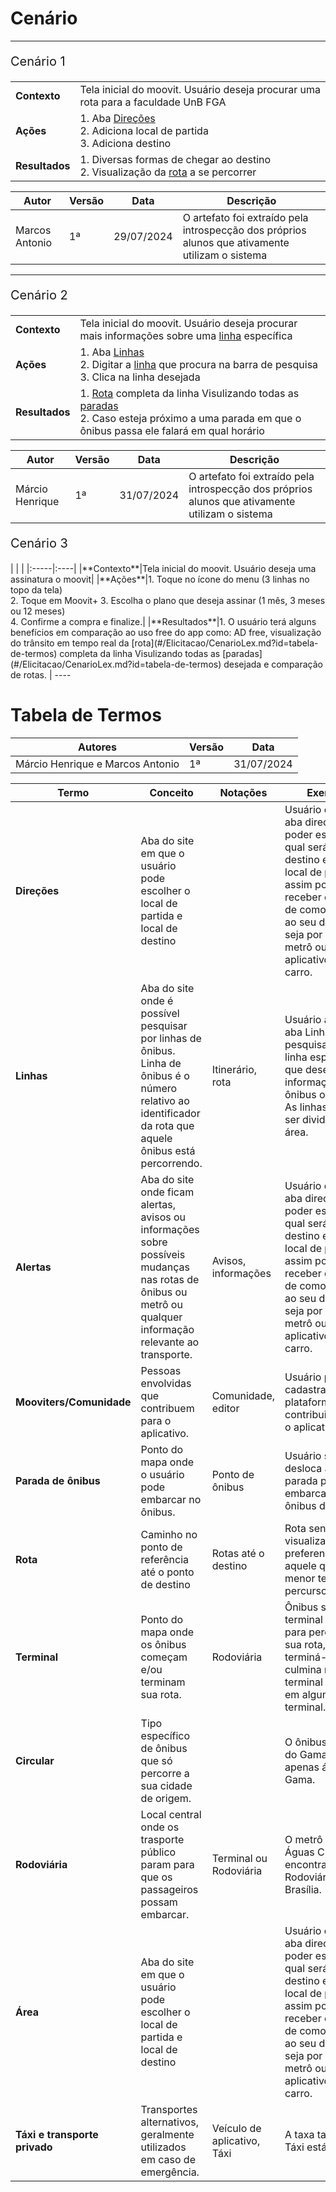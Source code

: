 # Cenário

---
<p style="font-size:20px;">Cenário 1</p>



| |  |  
|:-----|:----|
|**Contexto**|Tela inicial do moovit. Usuário deseja procurar uma rota para a faculdade UnB FGA|
|**Ações**|1. Aba [Direções](#/Elicitacao/CenarioLex.md?id=tabela-de-termos) <br> 2. Adiciona local de partida<br> 3. Adiciona destino|
|**Resultados**|1. Diversas formas de chegar ao destino <br> 2. Visualização da [rota](#/Elicitacao/CenarioLex.md?id=tabela-de-termos) a se percorrer|

|Autor  | Versão          |Data| Descrição |
|-------|-----------------|----|---------- |
|Marcos Antonio| 1ª   |29/07/2024|O artefato foi extraído pela introspecção dos próprios alunos que ativamente utilizam o sistema|

---

<p style="font-size:20px;">Cenário 2</p>



| |  |   
|:-----|:----|
|**Contexto**|Tela inicial do moovit. Usuário deseja procurar mais informações sobre uma [linha](#/Elicitacao/CenarioLex.md?id=tabela-de-termos) específica|
|**Ações**|1. Aba [Linhas](#/Elicitacao/CenarioLex.md?id=tabela-de-termos) <br> 2. Digitar a [linha](#/Elicitacao/CenarioLex.md?id=tabela-de-termos) que procura na barra de pesquisa<br> 3. Clica na linha desejada|
|**Resultados**|1. [Rota](#/Elicitacao/CenarioLex.md?id=tabela-de-termos) completa da linha Visulizando todas as [paradas](#/Elicitacao/CenarioLex.md?id=tabela-de-termos)  <br> 2. Caso esteja próximo a uma parada em que o ônibus passa ele falará em qual horário |

|Autor  | Versão          |Data| Descrição |
|-------|-----------------|----|---------- |
|Márcio Henrique| 1ª   |31/07/2024|O artefato foi extraído pela introspecção dos próprios alunos que ativamente utilizam o sistema|

<p style="font-size:20px;">Cenário 3</p>
| |  |   
|:-----|:----|
|**Contexto**|Tela inicial do moovit. Usuário deseja uma assinatura o moovit|
|**Ações**|1. Toque no ícone do menu (3 linhas no topo da tela)  <br> 2. Toque em Moovit+ 3. Escolha o plano que deseja assinar (1 mês, 3 meses ou 12 meses) <br> 4. Confirme a compra e finalize.|
|**Resultados**|1. O usuário terá alguns benefícios em comparação ao uso free do app como: AD free, visualização do trânsito em tempo real da [rota](#/Elicitacao/CenarioLex.md?id=tabela-de-termos) completa da linha Visulizando todas as [paradas](#/Elicitacao/CenarioLex.md?id=tabela-de-termos) desejada e comparação de rotas.  |
----

# Tabela de Termos

| Autores | Versão | Data |
|----|-----|----|
|Márcio Henrique e Marcos Antonio| 1ª| 31/07/2024|




| Termo | Conceito | Notações| Exemplo|
|----|-----|----|-----|
| **Direções** | Aba do site em que o usuário pode escolher o local de partida e local de destino||Usuário clica na aba direções para poder escolher qual será o seu destino e qual seu local de partida, assim podendo receber opções de como chegar ao seu destino, seja por ônibus, metrô ou aplicativo de carro.|
| **Linhas** |  Aba do site onde é possível pesquisar por linhas de ônibus. Linha de ônibus é o número relativo ao identificador da rota que aquele ônibus está percorrendo.| Itinerário, rota| Usuário acessa a aba Linhas para pesquisar uma linha específica que deseja obter informações, seja ônibus ou metrô. As linhas podem ser divididas em área.|
| **Alertas** | Aba do site onde ficam alertas, avisos ou informações sobre possíveis mudanças nas rotas de ônibus ou metrô ou qualquer informação relevante ao transporte. |Avisos, informações|Usuário clica na aba direções para poder escolher qual será o seu destino e qual seu local de partida, assim podendo receber opções de como chegar ao seu destino, seja por ônibus, metrô ou aplicativo de carro.|
| **Mooviters/Comunidade** | Pessoas envolvidas que contribuem para o aplicativo. |Comunidade, editor|Usuário pode se cadastrar na plataforma como contribuinte para o aplicativo|
| **Parada de ônibus** | Ponto do mapa onde o usuário pode embarcar no ônibus.| Ponto de ônibus|Usuário se desloca até uma parada para embarcar no ônibus desejado.|
| **Rota** | Caminho no ponto de referência até o ponto de destino| Rotas até o destino|Rota sendo visualizada preferencialmente aquele que tem o menor tempo de percurso.|
| **Terminal** | Ponto do mapa onde os ônibus começam e/ou terminam sua rota.| Rodoviária| Ônibus sai do terminal inicial para percorrer sua rota, após terminá-la, a rota culmina no terminal inicial ou em algum outro terminal.|
| **Circular** | Tipo específico de ônibus que só percorre a sua cidade de origem.|| O ônibus circular do Gama percorre apenas áreas do Gama.|
| **Rodoviária** | Local central onde os trasporte público param para que os passageiros possam embarcar.|Terminal ou Rodoviária|O metrô para Águas Claras se encontra na Rodoviária de Brasília.|
| **Área** | Aba do site em que o usuário pode escolher o local de partida e local de destino||Usuário clica na aba direções para poder escolher qual será o seu destino e qual seu local de partida, assim podendo receber opções de como chegar ao seu destino, seja por ônibus, metrô ou aplicativo de carro.|
| **Táxi e transporte privado** |  Transportes alternativos, geralmente utilizados em caso de emergência.|Veículo de aplicativo, Táxi|A taxa tarifária do Táxi está alta.|



